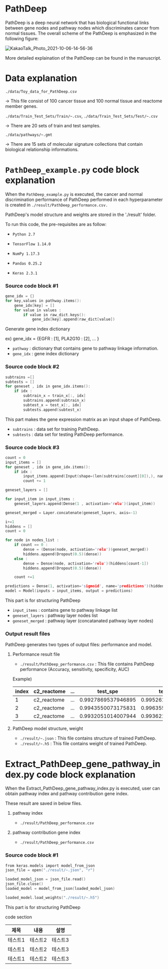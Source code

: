 # PathDeep

PathDeep is a deep neural network that has biological functional links between gene nodes and pathway nodes which discriminates cancer from normal tissues. The overall scheme of the PathDeep is emphasized in the following figure:


![KakaoTalk_Photo_2021-10-06-14-56-36](https://user-images.githubusercontent.com/51738181/136148176-e36081df-fff0-407b-a564-33ca455b3e0a.png)



More detailed explaination of the PathDeep can be found in the manuscript. 

 

# Data explanation

```./data/Toy_data_for_PathDeep.csv```

-> This file consist of 100 cancer tissue and 100 normal tissue and reactome member genes.

```./data/Train_Test_Sets/Train/~.csv```, ```./data/Train_Test_Sets/Test/~.csv```

-> There are 20 sets of train and test samples.

```./data/pathways/~.gmt```

-> There are 15 sets of molecular signature collections that contain biological relationship informations.

# ```PathDeep_example.py``` code block explanation 
 
When the ```PathDeep_example.py``` is executed, the cancer and normal discrimination performance of PathDeep performed in each hyperparameter is created in ```./result/PathDeep_performance.csv.```

PathDeep's model structure and weights are stored in the './result' folder.

To run this code, the pre-requisites are as follow: 

- ```Python 2.7```

- ```TensorFlow 1.14.0```

- ```NumPy 1.17.3```

- ```Pandas 0.25.2```

- ```Keras 2.3.1```


### Source code block #1

```c
gene_idx = {}
for key,values in pathway.items():
    gene_idx[key] = []
    for value in values : 
        if value in raw_dict.keys():
            gene_idx[key].append(raw_dict[value])
```

Generate gene index dictionary 

ex) gene_idx = {EGFR : [1], PLA2G10 : [2], ... } 

- ```pathway``` : dictionary that contains gene to pathway linkage information.
- ```gene_idx``` : gene index dictionary


### Source code block #2

```c
subtrains =[]
subtests = []
for geneset , idx in gene_idx.items():
    if idx :
        subtrain_x = train_x[:, idx]
        subtrains.append(subtrain_x)
        subtest_x = test_x[:, idx]
        subtests.append(subtest_x)
```

This part makes the gene expression matrix as an input shape of PathDeep.
- ```subtrains``` : data set for training PathDeep.
- ```subtests``` : data set for testing PathDeep performance.


### Source code block #3

```c
count = 0
input_items = []
for geneset , idx in gene_idx.items():
    if idx :
        input_items.append(Input(shape=(len(subtrains[count][0]),), name = geneset))
        count += 1

geneset_layers = []

for input_item in input_items :
    geneset_layers.append(Dense(1 , activation='relu')(input_item))

geneset_merged = Layer.concatenate(geneset_layers, axis=-1)

i+=1
hiddens = []
count = 0

for node in nodes_list :
    if count == 0 :
        dense = (Dense(node, activation='relu')(geneset_merged))
        hiddens.append(Dropout(0.5)(dense))
    else : 
        dense = Dense(node, activation='relu')(hiddens[count-1])
        hiddens.append(Dropout(0.5)(dense))

    count +=1

predictions = Dense(1, activation='sigmoid', name='predictions')(hiddens[-1])
model = Model(inputs = input_items, output = predictions)
```

This part is for structuring PathDeep

- ```input_items``` : contains gene to pathway linkage list 
- ```geneset_layers``` : pathway layer nodes list
- ```geneset_merged``` : pathway layer (concatanated pathway layer nodes)


### Output result files

PathDeep generates two types of output files: performance and model.

   1. Performance result file
      - ```./result/PathDeep_performance.csv``` : This file contains PathDeep performance (Accuracy, sensitivity, specificity, AUC)
      
      Example)
      
      |index|c2_reactome|...|test_spe|test_auc|
      |------|---|---|---|---|
      |1|c2_reactome|...|0.9927869537946895|0.9952615272462183|
      |2|c2_reactome|...|0.9943550073175831|0.9963550209586295|
      |3|c2_reactome|...|0.9932051014007944|0.9936212866776016|

   2. PathDeep model structure, weight
      - ```./result/~.json``` : This file contains structure of trained PathDeep.
      - ```./result/~.h5``` : This file contains weight of trained PathDeep.




# Extract_PathDeep_gene_pathway_index.py code block explanation

When the Extract_PathDeep_gene_pathway_index.py is executed, user can obtain pathway index and pathway contribution gene index.

These result are saved in below files.

   1. pathway index
      - ```./result/PathDeep_performance.csv```

   2. pathway contribution gene index
      - ```./result/PathDeep_performance.csv```


### Source code block #1

```c
from keras.models import model_from_json 
json_file = open("./result/~.json", "r")

loaded_model_json = json_file.read() 
json_file.close()
loaded_model = model_from_json(loaded_model_json)

loaded_model.load_weights("./result/~.h5")
```

This part is for structuring PathDeep

code section


|제목|내용|설명|
|------|---|---|
|테스트1|테스트2|테스트3|
|테스트1|테스트2|테스트3|
|테스트1|테스트2|테스트3|
